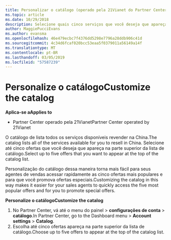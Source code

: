 ```yaml
---
title: Personalizar o catálogo (operado pela 21Vianet do Partner Center)
ms.topic: article
ms.date: 10/29/2018
description: Selecione quais cinco serviços que você deseja que apareça na parte superior da sua lista de catálogo.
author: MaggiePucciEvans
ms.author: evansma
ms.openlocfilehash: 46e479ecbc7f4376dd5298e7796a28ddb906c41d
ms.sourcegitcommit: 4c34d6fcaf020bcc53eaa5f0379011a56149a14f
ms.translationtype: MT
ms.contentlocale: pt-BR
ms.lasthandoff: 03/05/2019
ms.locfileid: "57587239"
---
```

# <a name="customize-the-catalog"></a><span data-ttu-id="883f2-103">Personalize o catálogo</span><span class="sxs-lookup"><span data-stu-id="883f2-103">Customize the catalog</span></span>

<span data-ttu-id="883f2-104">**Aplica-se a**</span><span class="sxs-lookup"><span data-stu-id="883f2-104">**Applies to**</span></span>

-   <span data-ttu-id="883f2-105">Partner Center operado pela 21Vianet</span><span class="sxs-lookup"><span data-stu-id="883f2-105">Partner Center operated by 21Vianet</span></span>


<span data-ttu-id="883f2-106">O catálogo de lista todos os serviços disponíveis revender na China.</span><span class="sxs-lookup"><span data-stu-id="883f2-106">The catalog lists all of the services available for you to resell in China.</span></span> <span data-ttu-id="883f2-107">Selecione até cinco ofertas que você deseja que apareça na parte superior da lista de catálogo.</span><span class="sxs-lookup"><span data-stu-id="883f2-107">Select up to five offers that you want to appear at the top of the catalog list.</span></span> 

<span data-ttu-id="883f2-108">Personalização do catálogo dessa maneira torna mais fácil para seus agentes de vendas acessar rapidamente as cinco ofertas mais populares e para que você promova ofertas especiais.</span><span class="sxs-lookup"><span data-stu-id="883f2-108">Customizing the catalog in this way makes it easier for your sales agents to quickly access the five most popular offers and for you to promote special offers.</span></span> 

<span data-ttu-id="883f2-109">**Personalize o catálogo**</span><span class="sxs-lookup"><span data-stu-id="883f2-109">**Customize the catalog**</span></span>

1.  <span data-ttu-id="883f2-110">No Partner Center, vá até o menu do painel &gt; **configurações de conta** &gt; **catálogo**.</span><span class="sxs-lookup"><span data-stu-id="883f2-110">In Partner Center, go to the Dashboard menu &gt; **Account settings** &gt; **Catalog**.</span></span>
2.  <span data-ttu-id="883f2-111">Escolha até cinco ofertas apareça na parte superior da lista de catálogo.</span><span class="sxs-lookup"><span data-stu-id="883f2-111">Choose up to five offers to appear at the top of the catalog list.</span></span>

 

 




